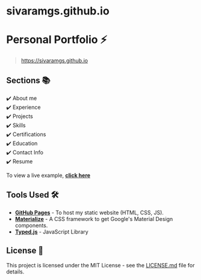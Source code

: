 # sivaramgs.github.io
# Personal Portfolio ⚡️ 


> https://sivaramgs.github.io

## Sections 📚
✔️ About me\
✔️ Experience\
✔️ Projects \
✔️ Skills \
✔️ Certifications \
✔️ Education\
✔️ Contact Info\
✔️ Resume

To view a live example, **[click here](https://sivaramgs.github.io/)**

## Tools Used 🛠️
* [<b>GitHub Pages</b>](https://create-react-app.dev/docs/deployment/#github-pages) - To host my static website (HTML, CSS, JS).
* [<b>Materialize</b>](https://materializecss.com/) - A CSS framework to get Google's Material Design components.
* [<b>Typed.js</b>](https://mattboldt.com/demos/typed-js/) - JavaScript Library

## License 📄
This project is licensed under the MIT License - see the [LICENSE.md](./LICENSE) file for details.
